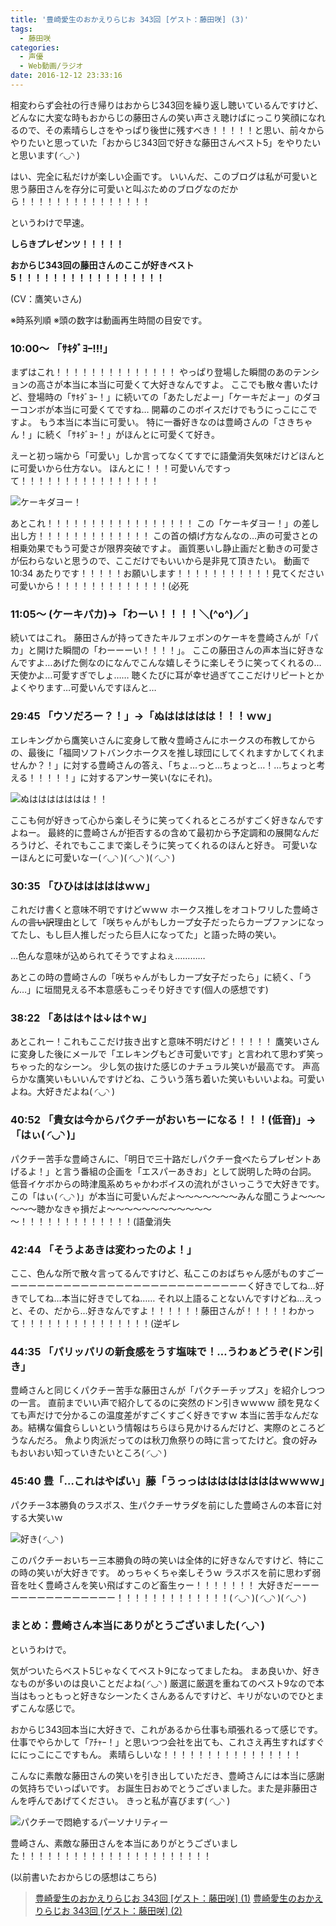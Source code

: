 ```yaml
---
title: '豊崎愛生のおかえりらじお 343回 [ゲスト：藤田咲] (3)'
tags:
  - 藤田咲
categories:
  - 声優
  - Web動画/ラジオ
date: 2016-12-12 23:33:16
---
```


相変わらず会社の行き帰りはおからじ343回を繰り返し聴いているんですけど、どんなに大変な時もおからじの藤田さんの笑い声さえ聴けばにっこり笑顔になれるので、その素晴らしさをやっぱり後世に残すべき！！！！！と思い、前々からやりたいと思っていた「おからじ343回で好きな藤田さんベスト5」をやりたいと思います( ◜◡◝ )
<!-- more -->
はい、完全に私だけが楽しい企画です。
いいんだ、このブログは私が可愛いと思う藤田さんを存分に可愛いと叫ぶためのブログなのだから！！！！！！！！！！！！！！！

というわけで早速。

**しらきプレゼンツ！！！！！**

**おからじ343回の藤田さんのここが好きベスト5！！！！！！！！！！！！！！！！！**

(CV：鷹笑いさん)

※時系列順
※頭の数字は動画再生時間の目安です。

### 10:00～ 「ｻｷﾀﾞﾖｰ!!!」

まずはこれ！！！！！！！！！！！！！！
やっぱり登場した瞬間のあのテンションの高さが本当に本当に可愛くて大好きなんですよ。
ここでも散々書いたけど、登場時の「ｻｷﾀﾞﾖｰ！」に続いての「あたしだよー」「ケーキだよー」のダヨーコンボが本当に可愛くてですね…
開幕のこのボイスだけでもうにっこにこですよ。
もう本当に本当に可愛い。
特に一番好きなのは豊崎さんの「さきちゃん！」に続く「ｻｷﾀﾞﾖｰ！」がほんとに可愛くて好き。

えーと初っ端から「可愛い」しか言ってなくてすでに語彙消失気味だけどほんとに可愛いから仕方ない。
ほんとに！！！可愛いんですって！！！！！！！！！！！！！！！！

![ケーキダヨー！](/sblog/img/20161027_okaraji09.jpg)

あとこれ！！！！！！！！！！！！！！！！！
この「ケーキダヨー！」の差し出し方！！！！！！！！！！！！！
この首の傾げ方なんなの…声の可愛さとの相乗効果でもう可愛さが限界突破ですよ。
画質悪いし静止画だと動きの可愛さが伝わらないと思うので、ここだけでもいいから是非見て頂きたい。
動画で 10:34 あたりです！！！！！お願いします！！！！！！！！！！！見てください可愛いから！！！！！！！！！！！！！(必死

### 11:05～ (ケーキパカ)→「わーい！！！！＼(^o^)／」

続いてはこれ。
藤田さんが持ってきたキルフェボンのケーキを豊崎さんが「パカ」と開けた瞬間の「わーーーい！！！！」。
ここの藤田さんの声本当に好きなんですよ…あげた側なのになんでこんな嬉しそうに楽しそうに笑ってくれるの…天使かよ…可愛すぎでしょ……
聴くたびに耳が幸せ過ぎてここだけリピートとかよくやります…可愛いんですほんと…

### 29:45 「ウソだろー？！」→「ぬははははは！！！ｗｗ」

エレキングから鷹笑いさんに変身して散々豊崎さんにホークスの布教してからの、最後に「福岡ソフトバンクホークスを推し球団にしてくれますかしてくれませんか？！」に対する豊崎さんの答え、「ちょ…っと…ちょっと…！…ちょっと考える！！！！！」に対するアンサー笑い(なにそれ)。

![ぬははははははは！！](/sblog/img/20161027_okaraji10.jpg)

ここも何が好きって心から楽しそうに笑ってくれるところがすごく好きなんですよねー。
最終的に豊崎さんが拒否するの含めて最初から予定調和の展開なんだろうけど、それでもここまで楽しそうに笑ってくれるのほんと好き。
可愛いなーほんとに可愛いなー( ◜◡◝ )( ◜◡◝ )( ◜◡◝ )

### 30:35 「ひひはははははｗｗ」

これだけ書くと意味不明ですけどｗｗｗ
ホークス推しをオコトワリした豊崎さんの~~言い訳~~理由として「咲ちゃんがもしカープ女子だったらカープファンになってたし、もし巨人推しだったら巨人になってた」と語った時の笑い。

…色んな意味が込められてそうですよねぇ…………

あとこの時の豊崎さんの「咲ちゃんがもしカープ女子だったら」に続く、「うん…」に垣間見える不本意感もこっそり好きです(個人の感想です)

### 38:22 「あはは↑は↓は↑ｗ」

あとこれー！これもここだけ抜き出すと意味不明だけど！！！！！
鷹笑いさんに変身した後にメールで「エレキングもどき可愛いです」と言われて思わず笑っちゃった的なシーン。
少し気の抜けた感じのナチュラル笑いが最高です。
声高らかな鷹笑いもいいんですけどね、こういう落ち着いた笑いもいいよね。可愛いよね。大好きだよね( ◜◡◝ )

### 40:52 「貴女は今からパクチーがおいちーになる！！！(低音)」→「はぃ( ◜◡◝ )」

パクチー苦手な豊崎さんに、「明日で三十路だしパクチー食べたらプレゼントあげるよ！」と言う番組の企画を「エスパーあきお」として説明した時の台詞。
低音イケボからの時津風系めちゃかわボイスの流れがさいっこうで大好きです。
この「はぃ( ◜◡◝ )」が本当に可愛いんだよ～～～～～～～みんな聞こうよ～～～～～～聴かなきゃ損だよ～～～～～～～～～～～～～！！！！！！！！！！！！！(語彙消失

### 42:44 「そうよあきは変わったのよ！」

ここ、色んな所で散々言ってるんですけど、私ここのおばちゃん感がものすごーーーーーーーーーーーーーーーーーーーーーーーーーーーーく好きでしてね…好きでしてね…本当に好きでしてね……
それ以上語ることないんですけどね…えっと、その、だから…好きなんですよ！！！！！！藤田さんが！！！！！わかって！！！！！！！！！！！！！！！(逆ギレ

### 44:35 「パリッパリの新食感をうす塩味で！…うわぁどうぞ(ドン引き」

豊崎さんと同じくパクチー苦手な藤田さんが「パクチーチップス」を紹介しつつの一言。
直前までいい声で紹介してるのに突然のドン引きｗｗｗｗ
顔を見なくても声だけで分かるこの温度差がすごくすごく好きですｗ
本当に苦手なんだなあ。結構な偏食らしいという情報はちらほら見かけるんだけど、実際のところどうなんだろ。
魚より肉派だってのは秋刀魚祭りの時に言ってたけど。食の好みもおいおい知っていきたいところ( ◜◡◝ )

### 45:40 豊「…これはやばい」藤「うっっははははははははｗｗｗｗ」

パクチー3本勝負のラスボス、生パクチーサラダを前にした豊崎さんの本音に対する大笑いｗ

![好き( ◜◡◝ )](/sblog/img/20161027_okaraji13.jpg)

このパクチーおいちー三本勝負の時の笑いは全体的に好きなんですけど、特にこの時の笑いが大好きです。
めっちゃくちゃ楽しそうｗ
ラスボスを前に思わず弱音を吐く豊崎さんを笑い飛ばすこのど畜生ゥー！！！！！！！
大好きだーーーーーーーーーーーーーーー！！！！！！！！！！！！！( ◜◡◝ )( ◜◡◝ )( ◜◡◝ )

### まとめ：豊崎さん本当にありがとうございました( ◜◡◝ )

というわけで。

気がついたらベスト5じゃなくてベスト9になってましたね。
まあ良いか、好きなものが多いのは良いことだよね( ◜◡◝ )
厳選に厳選を重ねてのベスト9なので本当はもっともっと好きなシーンたくさんあるんですけど、キリがないのでひとまずこんな感じで。

おからじ343回本当に大好きで、これがあるから仕事も頑張れるって感じです。
仕事でやらかして「ｱﾁｬｰ！」と思いつつ会社を出ても、これさえ再生すればすぐににっこにこですもん。
素晴らしいな！！！！！！！！！！！！！！！！

こんなに素敵な藤田さんの笑いを引き出していただき、豊崎さんには本当に感謝の気持ちでいっぱいです。
お誕生日おめでとうございました。また是非藤田さんを呼んであげてください。
きっと私が喜びます( ◜◡◝ )

![パクチーで悶絶するパーソナリティー](/sblog/img/20161027_okaraji12.jpg)

豊崎さん、素敵な藤田さんを本当にありがとうございました！！！！！！！！！！！！！！！！！！！！！！

(以前書いたおからじの感想はこちら)

> [豊崎愛生のおかえりらじお 343回 [ゲスト：藤田咲] (1)](/sblog/2016/10/29/okaraji/ "豊崎愛生のおかえりらじお 343回 [ゲスト：藤田咲]")
> [豊崎愛生のおかえりらじお 343回 [ゲスト：藤田咲] (2)](/sblog/2016/11/02/okaraji-2/ "豊崎愛生のおかえりらじお 343回 [ゲスト：藤田咲] (2)")
